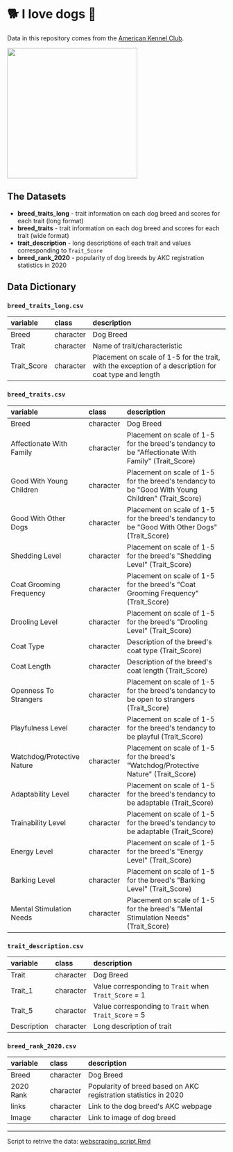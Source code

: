 # 🐕 I love dogs 🐶  

Data in this repository comes from the [American Kennel Club](https://www.akc.org/).

<img src="https://media-cldnry.s-nbcnews.com/image/upload/newscms/2020_28/1587661/dogs-age-years-kb-inline-200707.jpg" width="300" >

## The Datasets

- **breed_traits_long** - trait information on each dog breed and scores for each trait (long format)
- **breed_traits** - trait information on each dog breed and scores for each trait (wide format)
- **trait_description** - long descriptions of each trait and values corresponding to `Trait_Score`
- **breed_rank_2020** - popularity of dog breeds by AKC registration statistics in 2020


## Data Dictionary

### `breed_traits_long.csv`

|variable        |class     |description |
|:---------------|:---------|:-----------|
|Breed    |character | Dog Breed |
|Trait            |character | Name of trait/characteristic |
|Trait_Score            |character    | Placement on scale of 1-5 for the trait, with the exception of a description for coat type and length

### `breed_traits.csv`

|variable        |class     |description |
|:---------------|:---------|:-----------|
|Breed    |character | Dog Breed |
|Affectionate With Family            |character | Placement on scale of 1-5 for the breed's tendancy to be "Affectionate With Family" (Trait_Score) |
|Good With Young Children            |character | Placement on scale of 1-5 for the breed's tendancy to be "Good With Young Children" (Trait_Score) |
|Good With Other Dogs          |character | Placement on scale of 1-5 for the breed's tendancy to be "Good With Other Dogs" (Trait_Score) |
|Shedding Level          |character | Placement on scale of 1-5 for the breed's "Shedding Level" (Trait_Score) |
|Coat Grooming Frequency         |character | Placement on scale of 1-5 for the breed's "Coat Grooming Frequency" (Trait_Score) |
|Drooling Level         |character | Placement on scale of 1-5 for the breed's "Drooling Level" (Trait_Score) |
|Coat Type         |character | Description of the breed's coat type (Trait_Score) |
|Coat Length         |character | Description of the breed's coat length (Trait_Score) |
|Openness To Strangers            |character | Placement on scale of 1-5 for the breed's tendancy to be open to strangers (Trait_Score) |
|Playfulness Level           |character | Placement on scale of 1-5 for the breed's tendancy to be playful (Trait_Score) |
|Watchdog/Protective Nature         |character | Placement on scale of 1-5 for the breed's "Watchdog/Protective Nature" (Trait_Score) |
|Adaptability Level         |character | Placement on scale of 1-5 for the breed's tendancy to be adaptable (Trait_Score) |
|Trainability Level        |character | Placement on scale of 1-5 for the breed's tendancy to be adaptable (Trait_Score) |
|Energy Level         |character | Placement on scale of 1-5 for the breed's "Energy Level" (Trait_Score) |
|Barking Level         |character | Placement on scale of 1-5 for the breed's "Barking Level" (Trait_Score) |
|Mental Stimulation Needs         |character | Placement on scale of 1-5 for the breed's "Mental Stimulation Needs" (Trait_Score) |

### `trait_description.csv`

|variable        |class     |description |
|:---------------|:---------|:-----------|
|Trait    |character | Dog Breed |
|Trait_1            |character | Value corresponding to `Trait` when `Trait_Score` = 1 |
|Trait_5            |character    | Value corresponding to `Trait` when `Trait_Score` = 5 |
|Description            |character | Long description of trait |

### `breed_rank_2020.csv`

|variable        |class     |description |
|:---------------|:---------|:-----------|
|Breed    |character | Dog Breed |
|2020 Rank            |character | Popularity of breed based on AKC registration statistics in 2020 |
|links            |character    | Link to the dog breed's AKC webpage |
|Image            |character    | Link to image of dog breed |

********************************************************

Script to retrive the data: [webscraping_script.Rmd](https://github.com/kkakey/dog_traits_AKC/blob/main/webscraping_script.Rmd)



